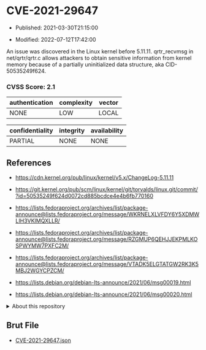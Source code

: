 # CVE-2021-29647

- Published: 2021-03-30T21:15:00

- Modified: 2022-07-12T17:42:00

An issue was discovered in the Linux kernel before 5.11.11. qrtr_recvmsg in net/qrtr/qrtr.c allows attackers to obtain sensitive information from kernel memory because of a partially uninitialized data structure, aka CID-50535249f624.

### CVSS Score: **2.1**

| authentication | complexity | vector |
| --- | --- | --- |
| NONE | LOW | LOCAL |

| confidentiality | integrity | availability |
| --- | --- | --- |
| PARTIAL | NONE | NONE |

## References

* https://cdn.kernel.org/pub/linux/kernel/v5.x/ChangeLog-5.11.11

* https://git.kernel.org/pub/scm/linux/kernel/git/torvalds/linux.git/commit/?id=50535249f624d0072cd885bcdce4e4b6fb770160

* https://lists.fedoraproject.org/archives/list/package-announce@lists.fedoraproject.org/message/WKRNELXLVFDY6Y5XDMWLIH3VKIMQXLLR/

* https://lists.fedoraproject.org/archives/list/package-announce@lists.fedoraproject.org/message/RZGMUP6QEHJJEKPMLKOSPWYMW7PXFC2M/

* https://lists.fedoraproject.org/archives/list/package-announce@lists.fedoraproject.org/message/VTADK5ELGTATGW2RK3K5MBJ2WGYCPZCM/

* https://lists.debian.org/debian-lts-announce/2021/06/msg00019.html

* https://lists.debian.org/debian-lts-announce/2021/06/msg00020.html

<details>
<summary>About this repository</summary> 

  This repository is part of the project [Live Hack CVE](https://github.com/Live-Hack-CVE). Main website can be found [www.live-hack.org](https://www.live-hack.org) 
  
  Made by [Sn0wAlice](https://github.com/Sn0wAlice) for the people that care about security and need to have a feed of the latest CVEs. Hope you enjoy it, don't forget to star the repo and follow me on [Twitter](https://twitter.com/Sn0wAlice) and [Github](https://github.com/Sn0wAlice). And that is my [personnal website](https://www.alice-snow.me/)

  - [Home Page](https://github.com/Live-Hack-CVE)
  - [Framework](https://github.com/Live-Hack-CVE/cve-framework)
  - [CVE database](https://github.com/Live-Hack-CVE/full_database)
  - [Changelog](https://github.com/Live-Hack-CVE/Changelog)
</details>

## Brut File

* [CVE-2021-29647.json](https://raw.githubusercontent.com/Live-Hack-CVE/full_database/main/cves/2021/CVE-2021-29647.json)

